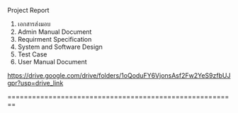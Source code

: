 Project Report

1. เอกสารส่งมอบ
2. Admin Manual Document
3. Requirment Specification
4. System and Software Design
5. Test Case
6. User Manual Document

https://drive.google.com/drive/folders/1oQoduFY6VjonsAsf2Fw2YeS9zfbUJgpr?usp=drive_link

========================================================